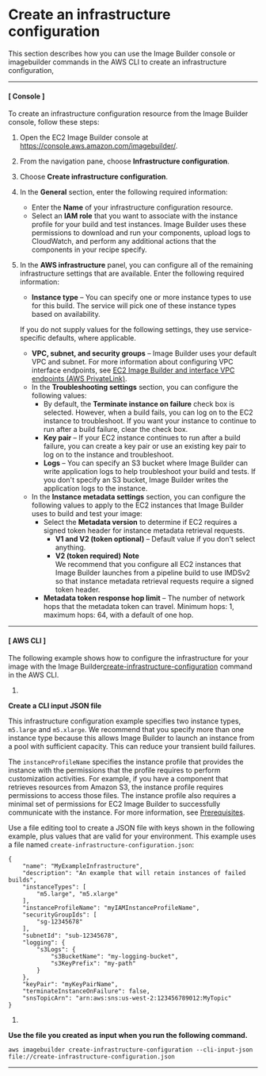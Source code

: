 # Create an infrastructure configuration<a name="create-infra-config"></a>

This section describes how you can use the Image Builder console or imagebuilder commands in the AWS CLI to create an infrastructure configuration,

------
#### [ Console ]

To create an infrastructure configuration resource from the Image Builder console, follow these steps:

1. Open the EC2 Image Builder console at [https://console\.aws\.amazon\.com/imagebuilder/](https://console.aws.amazon.com/imagebuilder/)\.

1. From the navigation pane, choose **Infrastructure configuration**\.

1. Choose **Create infrastructure configuration**\.

1. In the **General** section, enter the following required information:
   + Enter the **Name** of your infrastructure configuration resource\.
   + Select an **IAM role** that you want to associate with the instance profile for your build and test instances\. Image Builder uses these permissions to download and run your components, upload logs to CloudWatch, and perform any additional actions that the components in your recipe specify\.

1. In the **AWS infrastructure** panel, you can configure all of the remaining infrastructure settings that are available\. Enter the following required information:
   + **Instance type** – You can specify one or more instance types to use for this build\. The service will pick one of these instance types based on availability\.

   If you do not supply values for the following settings, they use service\-specific defaults, where applicable\.
   + **VPC, subnet, and security groups** – Image Builder uses your default VPC and subnet\. For more information about configuring VPC interface endpoints, see [EC2 Image Builder and interface VPC endpoints \(AWS PrivateLink\)](vpc-interface-endpoints.md)\.
   + In the **Troubleshooting settings** section, you can configure the following values:
     + By default, the **Terminate instance on failure** check box is selected\. However, when a build fails, you can log on to the EC2 instance to troubleshoot\. If you want your instance to continue to run after a build failure, clear the check box\.
     + **Key pair** – If your EC2 instance continues to run after a build failure, you can create a key pair or use an existing key pair to log on to the instance and troubleshoot\.
     + **Logs** – You can specify an S3 bucket where Image Builder can write application logs to help troubleshoot your build and tests\. If you don't specify an S3 bucket, Image Builder writes the application logs to the instance\.
   + In the **Instance metadata settings** section, you can configure the following values to apply to the EC2 instances that Image Builder uses to build and test your image:
     + Select the **Metadata version** to determine if EC2 requires a signed token header for instance metadata retrieval requests\.
       + **V1 and V2 \(token optional\)** – Default value if you don't select anything\.
       + **V2 \(token required\)**
**Note**  
We recommend that you configure all EC2 instances that Image Builder launches from a pipeline build to use IMDSv2 so that instance metadata retrieval requests require a signed token header\.
     + **Metadata token response hop limit** – The number of network hops that the metadata token can travel\. Minimum hops: 1, maximum hops: 64, with a default of one hop\.

------
#### [ AWS CLI ]

The following example shows how to configure the infrastructure for your image with the Image Builder[create\-infrastructure\-configuration](https://docs.aws.amazon.com/cli/latest/reference/imagebuilder/create-infrastructure-configuration.html) command in the AWS CLI\.

1. 

**Create a CLI input JSON file**

   This infrastructure configuration example specifies two instance types, `m5.large` and `m5.xlarge`\. We recommend that you specify more than one instance type because this allows Image Builder to launch an instance from a pool with sufficient capacity\. This can reduce your transient build failures\.

   The `instanceProfileName` specifies the instance profile that provides the instance with the permissions that the profile requires to perform customization activities\. For example, if you have a component that retrieves resources from Amazon S3, the instance profile requires permissions to access those files\. The instance profile also requires a minimal set of permissions for EC2 Image Builder to successfully communicate with the instance\. For more information, see [Prerequisites](image-builder-setting-up.md)\.

   Use a file editing tool to create a JSON file with keys shown in the following example, plus values that are valid for your environment\. This example uses a file named `create-infrastructure-configuration.json`:

   ```
   {
       "name": "MyExampleInfrastructure",
       "description": "An example that will retain instances of failed builds",
       "instanceTypes": [
           "m5.large", "m5.xlarge"
       ],
       "instanceProfileName": "myIAMInstanceProfileName",
       "securityGroupIds": [
           "sg-12345678"
       ],
       "subnetId": "sub-12345678",
       "logging": {
           "s3Logs": {
               "s3BucketName": "my-logging-bucket",
               "s3KeyPrefix": "my-path"
           }
       },
       "keyPair": "myKeyPairName",
       "terminateInstanceOnFailure": false,
       "snsTopicArn": "arn:aws:sns:us-west-2:123456789012:MyTopic"
   }
   ```

1. 

**Use the file you created as input when you run the following command\.**

   ```
   aws imagebuilder create-infrastructure-configuration --cli-input-json file://create-infrastructure-configuration.json
   ```

------